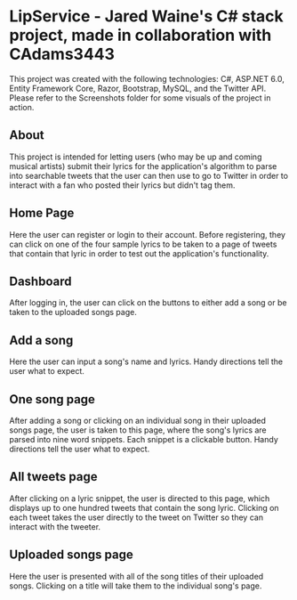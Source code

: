# LipService - Jared Waine's C# stack project, made in collaboration with CAdams3443

This project was created with the following technologies: C#, ASP.NET 6.0, Entity Framework Core, Razor, Bootstrap, MySQL, and the Twitter API. Please refer to the Screenshots folder for some visuals of the project in action.

## About

This project is intended for letting users (who may be up and coming musical artists) submit their lyrics for the application's algorithm to parse into searchable tweets that the user can then use to go to Twitter in order to interact with a fan who posted their lyrics but didn't tag them.

## Home Page

Here the user can register or login to their account. Before registering, they can click on one of the four sample lyrics to be taken to a page of tweets that contain that lyric in order to test out the application's functionality.

## Dashboard

After logging in, the user can click on the buttons to either add a song or be taken to the uploaded songs page.

## Add a song

Here the user can input a song's name and lyrics. Handy directions tell the user what to expect.

## One song page

After adding a song or clicking on an individual song in their uploaded songs page, the user is taken to this page, where the song's lyrics are parsed into nine word snippets. Each snippet is a clickable button. Handy directions tell the user what to expect.

## All tweets page

After clicking on a lyric snippet, the user is directed to this page, which displays up to one hundred tweets that contain the song lyric. Clicking on each tweet takes the user directly to the tweet on Twitter so they can interact with the tweeter.

## Uploaded songs page

Here the user is presented with all of the song titles of their uploaded songs. Clicking on a title will take them to the individual song's page.
